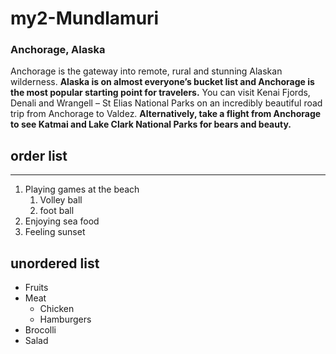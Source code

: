 # my2-Mundlamuri
### Anchorage, Alaska
Anchorage is the gateway into remote, rural and stunning Alaskan wilderness. **Alaska is on almost everyone’s bucket list and Anchorage is the most popular starting point for travelers.**
You can visit Kenai Fjords, Denali and Wrangell – St Elias National Parks on an incredibly beautiful road trip from Anchorage to Valdez.
**Alternatively, take a flight from Anchorage to see Katmai and Lake Clark National Parks for bears and beauty.**
## order list

***

1. Playing games at the beach
    1. Volley ball
    2. foot ball
1. Enjoying sea food
2. Feeling sunset
## unordered list

* Fruits
* Meat
    * Chicken
    * Hamburgers
* Brocolli
* Salad